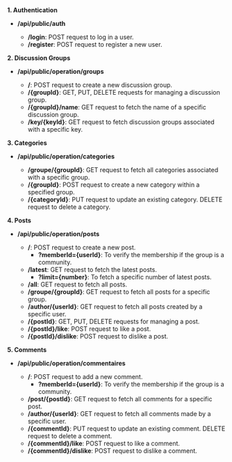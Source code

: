 **1. Authentication**

- **/api/public/auth**

    - **/login**: POST request to log in a user.
    - **/register**: POST request to register a new user.

**2. Discussion Groups**

- **/api/public/operation/groups**

    - **/**: POST request to create a new discussion group.
    - **/{groupId}**: GET, PUT, DELETE requests for managing a discussion group.
    - **/{groupId}/name**: GET request to fetch the name of a specific discussion group.
    - **/key/{keyId}**: GET request to fetch discussion groups associated with a specific key.

**3. Categories**

- **/api/public/operation/categories**

    - **/groupe/{groupId}**: GET request to fetch all categories associated with a specific group.
    - **/{groupId}**: POST request to create a new category within a specified group.
    - **/{categoryId}**: PUT request to update an existing category. DELETE request to delete a category.

**4. Posts**

- **/api/public/operation/posts**

    - **/**: POST request to create a new post.
      - **?memberId={userId}**: To verify the membership if the group is a community.
    - **/latest**: GET request to fetch the latest posts.
      - **?limit={number}**: To fetch a specific number of latest posts.
    - **/all**: GET request to fetch all posts.
    - **/groupe/{groupId}**: GET request to fetch all posts for a specific group.
    - **/author/{userId}**: GET request to fetch all posts created by a specific user.
    - **/{postId}**: GET, PUT, DELETE requests for managing a post.
    - **/{postId}/like**: POST request to like a post.
    - **/{postId}/dislike**: POST request to dislike a post.

**5. Comments**

- **/api/public/operation/commentaires**

    - **/**: POST request to add a new comment.
      - **?memberId={userId}**: To verify the membership if the group is a community.
    - **/post/{postId}**: GET request to fetch all comments for a specific post.
    - **/author/{userId}**: GET request to fetch all comments made by a specific user.
    - **/{commentId}**: PUT request to update an existing comment. DELETE request to delete a comment.
    - **/{commentId}/like**: POST request to like a comment.
    - **/{commentId}/dislike**: POST request to dislike a comment.